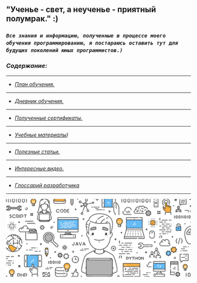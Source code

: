## "Ученье - свет, а неученье - приятный полумрак."  :)

### *`Все знания и информацию, полученные в процессе моего обучения программированию, я постараюсь оставить тут для будущих поколений юных программистов.)`*

### *Содержание:*
***
* *[План обучения.](/general_information/Study_programs.md)*
***
* *[Дневник обучения.](/general_information/diary.md)*
***
* *[Полученные сертификаты.](/sertificates/sertificates.md)*
***
* *[Учебные материалы](/study_materials/study_materials.md))*
***
* *[Полезные статьи.](/articles/articles_references.md)*
***
* *[Интересные видео.](/video/video.md)*
***
* *[Глоссарий разработчика](/study_materials/glossarium_for_developers.md)*
***
![](/images/img/MainREADME.jpeg)
